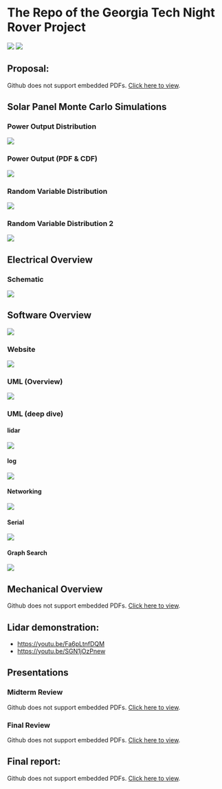 # The Repo of the Georgia Tech Night Rover Project
![](https://raw.githubusercontent.com/farzonl/gtnr/master/Documentation/SharedImages/IMAG1715.jpg)
![](https://raw.githubusercontent.com/farzonl/gtnr/master/Documentation/SharedImages/IMAG1690.jpg)

## Proposal:
<object data="https://raw.githubusercontent.com/farzonl/gtnr/master/Documentation/Proposals/GT_NightRover-CornellCupApplication_v2.pdf" type="application/pdf" width="700px" height="700px">
    <p>Github does not support embedded PDFs. <a href="https://raw.githubusercontent.com/farzonl/gtnr/master/Documentation/Proposals/GT_NightRover-CornellCupApplication_v2.pdf"> Click here to view</a>.</p>
</object>

## Solar Panel Monte Carlo Simulations
### Power Output Distribution
![](https://raw.githubusercontent.com/farzonl/gtnr/master/MATLAB/SolarPanelMonteCarlo/PowerOutputDistribution.png)
### Power Output (PDF & CDF)
![](https://raw.githubusercontent.com/farzonl/gtnr/master/MATLAB/SolarPanelMonteCarlo/PowerOutputPDFCDF.png)
### Random Variable Distribution
![](https://raw.githubusercontent.com/farzonl/gtnr/master/MATLAB/SolarPanelMonteCarlo/RandomVariableDistribution-1.png)
### Random Variable Distribution 2
![](https://raw.githubusercontent.com/farzonl/gtnr/master/MATLAB/SolarPanelMonteCarlo/RandomVariableDistribution-2.png)

## Electrical Overview
### Schematic
![](https://raw.githubusercontent.com/farzonl/gtnr/master/Documentation/FinalReport/schematic4.JPG)

## Software Overview
![](https://raw.githubusercontent.com/farzonl/gtnr/master/Documentation/FinalReport/SoftwareArchitecture/SoftwareOverview.png)
### Website
![](https://raw.githubusercontent.com/farzonl/gtnr/master/Documentation/FinalReport/GTNR_site.png)
### UML (Overview)
![](https://raw.githubusercontent.com/farzonl/gtnr/master/Documentation/FinalReport/SoftwareArchitecture/GTNR_UML.png)
### UML (deep dive)
#### lidar
![](https://raw.githubusercontent.com/farzonl/gtnr/master/Documentation/FinalReport/SoftwareArchitecture/lidar.png)
#### log
![](https://raw.githubusercontent.com/farzonl/gtnr/master/Documentation/FinalReport/SoftwareArchitecture/log.png)
#### Networking
![](https://raw.githubusercontent.com/farzonl/gtnr/master/Documentation/FinalReport/SoftwareArchitecture/Networking.png)
#### Serial
![](https://raw.githubusercontent.com/farzonl/gtnr/master/Documentation/FinalReport/SoftwareArchitecture/Serial.png)
#### Graph Search
![](https://raw.githubusercontent.com/farzonl/gtnr/master/Documentation/FinalReport/SoftwareArchitecture/graph.png)

## Mechanical Overview
<object data="https://raw.githubusercontent.com/farzonl/gtnr/master/Documentation/FinalReport/StructureCAD/rockerDrawings.PDF" type="application/pdf" width="700px" height="700px">
    <p>Github does not support embedded PDFs. <a href="https://raw.githubusercontent.com/farzonl/gtnr/master/Documentation/FinalReport/StructureCAD/rockerDrawings.PDF"> Click here to view</a>.</p>
</object>

## Lidar demonstration:
- https://youtu.be/Fa6pLtnfDQM
- https://youtu.be/SGN1jOzPnew

## Presentations
### Midterm Review
<object data="https://raw.githubusercontent.com/farzonl/gtnr/master/Documentation/Presentations/GTNR_MidTermReview2.pdf" type="application/pdf" width="700px" height="700px">
    <p>Github does not support embedded PDFs. <a href="https://raw.githubusercontent.com/farzonl/gtnr/master/Documentation/Presentations/GTNR_MidTermReview2.pdf"> Click here to view</a>.</p>
</object>

### Final Review
<object data="https://raw.githubusercontent.com/farzonl/gtnr/master/Documentation/Presentations/GTNR_Final_Presentation.pdf" type="application/pdf" width="700px" height="700px">
    <p>Github does not support embedded PDFs. <a href="https://raw.githubusercontent.com/farzonl/gtnr/master/Documentation/Presentations/GTNR_Final_Presentation.pdf"> Click here to view</a>.</p>
</object>

## Final report:
<object data="https://raw.githubusercontent.com/farzonl/gtnr/master/Documentation/FinalReport/ICCFinalReport_2.pdf" type="application/pdf" width="700px" height="700px">
    <p>Github does not support embedded PDFs. <a href="https://raw.githubusercontent.com/farzonl/gtnr/master/Documentation/FinalReport/ICCFinalReport_2.pdf"> Click here to view</a>.</p>
</object>